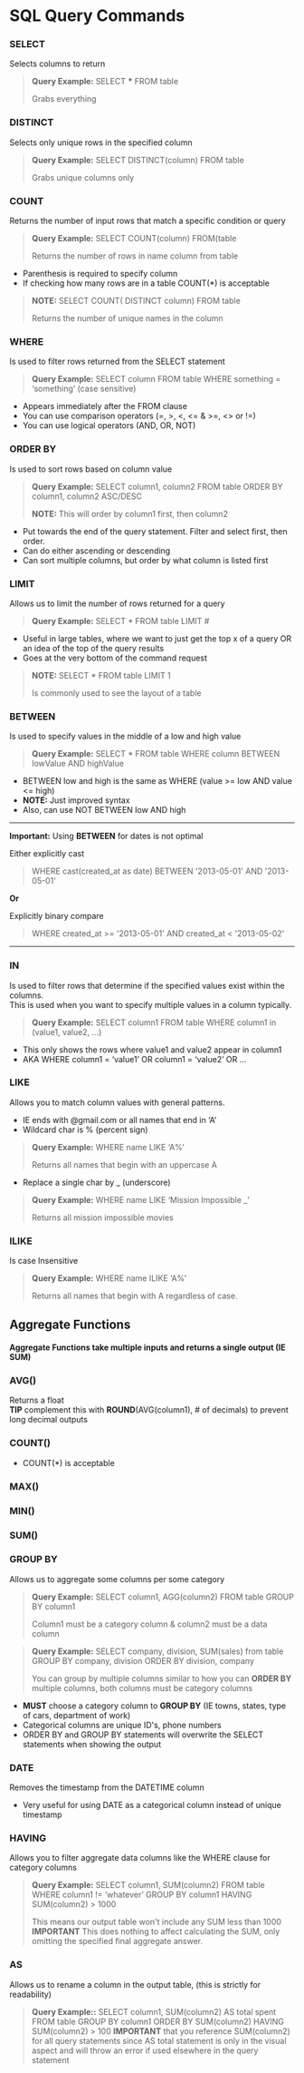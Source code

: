 # **SQL Query Commands**
 
### **SELECT** 
Selects columns to return
>**Query Example:** SELECT **\*** FROM table
>
> Grabs everything
 
### **DISTINCT** 
Selects only unique rows in the specified column
>**Query Example:** SELECT DISTINCT(column) FROM table
>
> Grabs unique columns only
 
### **COUNT** 
Returns the number of input rows that match a specific condition or query
> **Query Example:** SELECT COUNT(column) FROM(table
>
> Returns the number of rows in name column from table
- Parenthesis is required to specify column
- If checking how many rows are in a table COUNT(\*) is acceptable
> **NOTE:** SELECT COUNT( DISTINCT column) FROM table
>
> Returns the number of unique names in the column
 
### **WHERE** 
Is used to filter rows returned from the SELECT statement 
> **Query Example:** SELECT column FROM table WHERE something = ‘something’ (case sensitive)
- Appears immediately after the FROM clause
- You can use comparison operators (=, &gt;, &lt;, &lt;= & &gt;=, &lt;&gt; or !=)
- You can use logical operators (AND, OR, NOT)

### **ORDER BY** 
Is used to sort rows based on column value  
> **Query Example:** SELECT column1, column2 FROM table ORDER BY column1, column2 ASC/DESC
>
> **NOTE:** This will order by column1  first, then column2
- Put towards the end of the query statement. Filter and select first, then order.
- Can do either ascending or descending
- Can sort multiple columns, but order by what column is listed first

### **LIMIT** 
Allows us to limit the number of rows returned for a query
> **Query Example:** SELECT * FROM table LIMIT #
-	Useful in large tables, where we want to just get the top x of a query OR an idea of the top of the query results
-	Goes at the very bottom of the command request
> **NOTE:** SELECT * FROM table LIMIT 1
>
> Is commonly used to see the layout of a table

### **BETWEEN** 
Is used to specify values in the middle of a low and high value
>**Query Example:** SELECT * FROM table WHERE column BETWEEN lowValue AND highValue
-	BETWEEN low and high is the same as WHERE (value >= low AND value <= high)
   -	**NOTE:** Just improved syntax
-	Also, can use NOT BETWEEN low AND high  

---
**Important:** Using **BETWEEN** for dates is not optimal  

Either explicitly cast    
> WHERE cast(created_at as date) BETWEEN '2013-05-01' AND '2013-05-01'  <br>

**Or**

Explicitly binary compare  
> WHERE created_at >= '2013-05-01' AND created_at < '2013-05-02'
---

### **IN** 
Is used to filter rows that determine if the specified values exist within the columns.  
This is used when you want to specify multiple values in a  column typically.
> **Query Example:** SELECT column1 FROM table WHERE column1 in (value1, value2, ...)
-	This only shows the rows where value1 and value2  appear in column1
-	AKA WHERE column1 = ‘value1’ OR column1 = ‘value2’ OR ...

### **LIKE** 
Allows you to match column values with general patterns.   
- IE ends with @gmail.com or all  names that end in ‘A’
- Wildcard char is % (percent sign)
> **Query Example:** WHERE name LIKE ‘A%’
>
> Returns all names that begin with an uppercase A
- Replace a single char by _ (underscore)
> **Query Example:** WHERE name LIKE ‘Mission  Impossible _’
>
> Returns all mission impossible movies

### **ILIKE** 
Is case Insensitive
> **Query Example:** WHERE name ILIKE ‘A%’
>
> Returns all names that begin with A regardless of case.

## Aggregate Functions
#### Aggregate Functions take multiple inputs and returns a single output (IE SUM)

### AVG()
Returns a float   
**TIP** complement this with **ROUND**(AVG(column1), # of decimals) to prevent long decimal outputs

### COUNT()
- COUNT(*) is acceptable

### MAX()
### MIN()
### SUM()

### GROUP BY 
Allows us to aggregate some columns per some category
> **Query Example:** SELECT column1, AGG(column2) FROM table GROUP BY column1
> 
> Column1 must be a category column & column2 must be a data column

> **Query Example:** SELECT company, division, SUM(sales) from table GROUP BY company, division ORDER BY division, company
>
>  You can group by multiple columns similar to how you can **ORDER BY** multiple columns, both columns must be category columns

- **MUST** choose a category column to **GROUP BY** (IE towns, states, type of cars, department of work)
- Categorical columns are unique ID's, phone numbers
- ORDER BY and GROUP BY statements will overwrite the SELECT statements when showing the output

### DATE 
Removes the timestamp from the DATETIME column
- Very useful for using DATE as a categorical column instead of unique timestamp

### HAVING 
Allows you to filter aggregate data columns like the WHERE clause for category columns
> **Query Example:** SELECT column1, SUM(column2) FROM table WHERE column1 != ’whatever’ GROUP BY column1 HAVING SUM(column2) > 1000
> 
> This means our output table won't include any SUM less than 1000   
> **IMPORTANT** This does nothing to affect calculating the SUM, only omitting the specified final aggregate answer.

### AS
Allows us to rename a column in the output table, (this is strictly for readability)
> **Query Example::** SELECT column1, SUM(column2) AS total spent FROM table GROUP BY column1 ORDER BY SUM(column2) HAVING SUM(column2) > 100
**IMPORTANT** that you reference SUM(column2) for all query statements since AS total statement is only in the visual aspect and will throw an error if used elsewhere in the query statement
